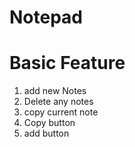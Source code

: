 # Notepad
# Basic Feature

1. add new Notes
2. Delete any notes
3. copy current note
4. Copy button
5. add button